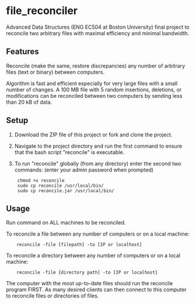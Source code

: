 file_reconciler
===============

Advanced Data Structures (ENG EC504 at Boston University) final project to reconcile two arbitrary files with maximal efficiency and minimal bandwidth. 

## Features

Reconcile (make the same, restore discrepancies) any number of arbitrary files (text or binary) between computers. 

Algorithm is fast and efficient especially for very large files with a small number of changes. A 100 MB file with 5 random insertions, deletions, or modifications can be reconciled between two computers by sending less than 20 kB of data.

## Setup

1. Download the ZIP file of this project or fork and clone the project.
2. Navigate to the project directory and run the first command to ensure that the bash script "reconcile" is executable.
3. To run "reconcile" globally (from any directory) enter the second two commands: (enter your admin password when prompted)

        chmod +x reconcile  
        sudo cp reconcile /usr/local/bin/ 
        sudo cp reconcile.jar /usr/local/bin/ 
  
## Usage

Run command on ALL machines to be reconciled.

To reconcile a file between any number of computers or on a local machine:

        reconcile -file [filepath] -to [IP or localhost]
        
To reconcile a directory between any number of computers or on a local machine:

        reconcile -file [directory path] -to [IP or localhost]
        
The computer with the most up-to-date files should run the reconcile program FIRST. As many desired clients can then connect to this computer to reconcile files or directories of files.

